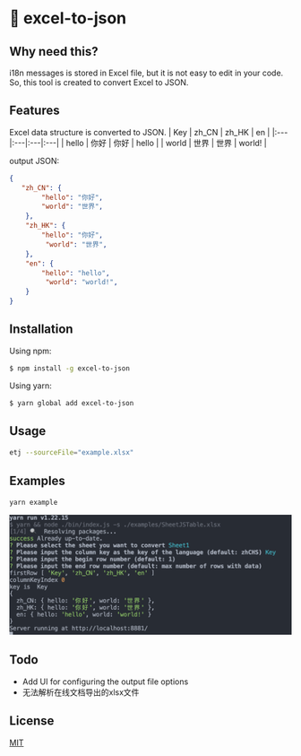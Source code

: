 # 🌈 excel-to-json

## Why need this?
i18n messages is stored in Excel file, but it is not easy to edit in your code. So, this tool is created to convert Excel to JSON. 
## Features

Excel data structure is converted to JSON.
| Key | zh_CN | zh_HK | en |
|:---|:---|:---|:---|
| hello | 你好 | 你好 | hello |
| world | 世界 | 世界 | world! |

output JSON:

```json
{
   "zh_CN": {
        "hello": "你好",
        "world": "世界",
    },
    "zh_HK": {
        "hello": "你好",
         "world": "世界",
    },
    "en": {
        "hello": "hello",
         "world": "world!",
    }
}
```

## Installation

Using npm:

```sh
$ npm install -g excel-to-json
```

Using yarn:

```sh
$ yarn global add excel-to-json
```

## Usage

```sh
etj --sourceFile="example.xlsx"
```
## Examples

```sh
yarn example
```
![example](./examples/example.png)

## Todo
* Add UI for configuring the output file options
* 无法解析在线文档导出的xlsx文件

## License

[MIT](https://en.wikipedia.org/wiki/MIT_License)
